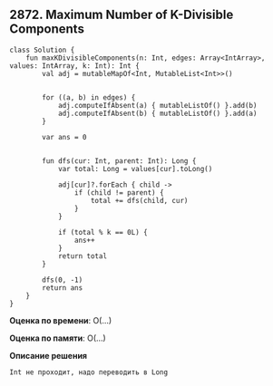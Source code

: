 ## 2872. Maximum Number of K-Divisible Components


```
class Solution {
    fun maxKDivisibleComponents(n: Int, edges: Array<IntArray>, values: IntArray, k: Int): Int {
        val adj = mutableMapOf<Int, MutableList<Int>>()

     
        for ((a, b) in edges) {
            adj.computeIfAbsent(a) { mutableListOf() }.add(b)
            adj.computeIfAbsent(b) { mutableListOf() }.add(a)
        }

        var ans = 0


        fun dfs(cur: Int, parent: Int): Long {
            var total: Long = values[cur].toLong() 

            adj[cur]?.forEach { child ->
                if (child != parent) {
                    total += dfs(child, cur)
                }
            }

            if (total % k == 0L) {
                ans++
            }
            return total
        }

        dfs(0, -1)
        return ans
    }
}

```

**Оценка по времени**: О(...)


**Оценка по памяти**: О(...)


**Описание решения**
```
Int не проходит, надо переводить в Long
```